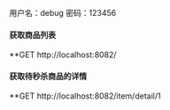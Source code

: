 用户名：debug 密码：123456

#### 获取商品列表
**GET http://localhost:8082/

#### 获取待秒杀商品的详情
**GET http://localhost:8082/item/detail/1